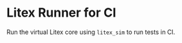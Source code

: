Litex Runner for CI
===================

Run the virtual Litex core using `litex_sim` to run tests in CI.
